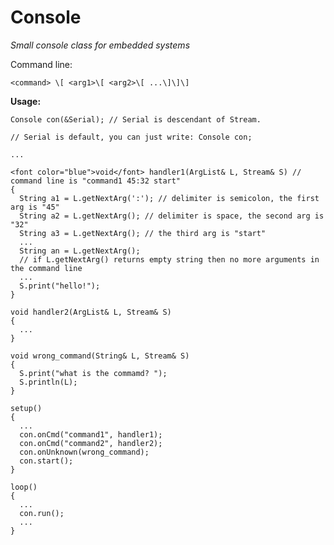 # Console
*Small console class for embedded systems*

Command line:

`<command> \[ <arg1>\[ <arg2>\[ ...\]\]\]`

**Usage:**

    Console con(&Serial); // Serial is descendant of Stream.

    // Serial is default, you can just write: Console con;

    ...

    <font color="blue">void</font> handler1(ArgList& L, Stream& S) // command line is "command1 45:32 start"
    {
      String a1 = L.getNextArg(':'); // delimiter is semicolon, the first arg is "45"
      String a2 = L.getNextArg(); // delimiter is space, the second arg is "32"
      String a3 = L.getNextArg(); // the third arg is "start"
      ...
      String an = L.getNextArg();
      // if L.getNextArg() returns empty string then no more arguments in the command line
      ...
      S.print("hello!");
    }

    void handler2(ArgList& L, Stream& S)
    {
      ...
    }

    void wrong_command(String& L, Stream& S)
    {
      S.print("what is the commamd? ");
      S.println(L);
    }

    setup()
    {
      ...
      con.onCmd("command1", handler1);
      con.onCmd("command2", handler2);
      con.onUnknown(wrong_command);
      con.start();
    }

    loop()
    {
      ...
      con.run();
      ...
    }
